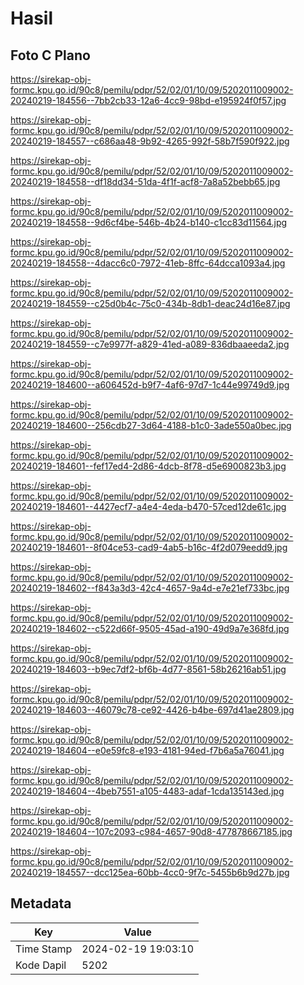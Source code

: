 # Hasil

## Foto C Plano

https://sirekap-obj-formc.kpu.go.id/90c8/pemilu/pdpr/52/02/01/10/09/5202011009002-20240219-184556--7bb2cb33-12a6-4cc9-98bd-e195924f0f57.jpg

https://sirekap-obj-formc.kpu.go.id/90c8/pemilu/pdpr/52/02/01/10/09/5202011009002-20240219-184557--c686aa48-9b92-4265-992f-58b7f590f922.jpg

https://sirekap-obj-formc.kpu.go.id/90c8/pemilu/pdpr/52/02/01/10/09/5202011009002-20240219-184558--df18dd34-51da-4f1f-acf8-7a8a52bebb65.jpg

https://sirekap-obj-formc.kpu.go.id/90c8/pemilu/pdpr/52/02/01/10/09/5202011009002-20240219-184558--9d6cf4be-546b-4b24-b140-c1cc83d11564.jpg

https://sirekap-obj-formc.kpu.go.id/90c8/pemilu/pdpr/52/02/01/10/09/5202011009002-20240219-184558--4dacc6c0-7972-41eb-8ffc-64dcca1093a4.jpg

https://sirekap-obj-formc.kpu.go.id/90c8/pemilu/pdpr/52/02/01/10/09/5202011009002-20240219-184559--c25d0b4c-75c0-434b-8db1-deac24d16e87.jpg

https://sirekap-obj-formc.kpu.go.id/90c8/pemilu/pdpr/52/02/01/10/09/5202011009002-20240219-184559--c7e9977f-a829-41ed-a089-836dbaaeeda2.jpg

https://sirekap-obj-formc.kpu.go.id/90c8/pemilu/pdpr/52/02/01/10/09/5202011009002-20240219-184600--a606452d-b9f7-4af6-97d7-1c44e99749d9.jpg

https://sirekap-obj-formc.kpu.go.id/90c8/pemilu/pdpr/52/02/01/10/09/5202011009002-20240219-184600--256cdb27-3d64-4188-b1c0-3ade550a0bec.jpg

https://sirekap-obj-formc.kpu.go.id/90c8/pemilu/pdpr/52/02/01/10/09/5202011009002-20240219-184601--fef17ed4-2d86-4dcb-8f78-d5e6900823b3.jpg

https://sirekap-obj-formc.kpu.go.id/90c8/pemilu/pdpr/52/02/01/10/09/5202011009002-20240219-184601--4427ecf7-a4e4-4eda-b470-57ced12de61c.jpg

https://sirekap-obj-formc.kpu.go.id/90c8/pemilu/pdpr/52/02/01/10/09/5202011009002-20240219-184601--8f04ce53-cad9-4ab5-b16c-4f2d079eedd9.jpg

https://sirekap-obj-formc.kpu.go.id/90c8/pemilu/pdpr/52/02/01/10/09/5202011009002-20240219-184602--f843a3d3-42c4-4657-9a4d-e7e21ef733bc.jpg

https://sirekap-obj-formc.kpu.go.id/90c8/pemilu/pdpr/52/02/01/10/09/5202011009002-20240219-184602--c522d66f-9505-45ad-a190-49d9a7e368fd.jpg

https://sirekap-obj-formc.kpu.go.id/90c8/pemilu/pdpr/52/02/01/10/09/5202011009002-20240219-184603--b9ec7df2-bf6b-4d77-8561-58b26216ab51.jpg

https://sirekap-obj-formc.kpu.go.id/90c8/pemilu/pdpr/52/02/01/10/09/5202011009002-20240219-184603--46079c78-ce92-4426-b4be-697d41ae2809.jpg

https://sirekap-obj-formc.kpu.go.id/90c8/pemilu/pdpr/52/02/01/10/09/5202011009002-20240219-184604--e0e59fc8-e193-4181-94ed-f7b6a5a76041.jpg

https://sirekap-obj-formc.kpu.go.id/90c8/pemilu/pdpr/52/02/01/10/09/5202011009002-20240219-184604--4beb7551-a105-4483-adaf-1cda135143ed.jpg

https://sirekap-obj-formc.kpu.go.id/90c8/pemilu/pdpr/52/02/01/10/09/5202011009002-20240219-184604--107c2093-c984-4657-90d8-477878667185.jpg

https://sirekap-obj-formc.kpu.go.id/90c8/pemilu/pdpr/52/02/01/10/09/5202011009002-20240219-184557--dcc125ea-60bb-4cc0-9f7c-5455b6b9d27b.jpg


## Metadata

| Key        | Value               |
| ---------- | ------------------- |
| Time Stamp | 2024-02-19 19:03:10 |
| Kode Dapil | 5202                |



